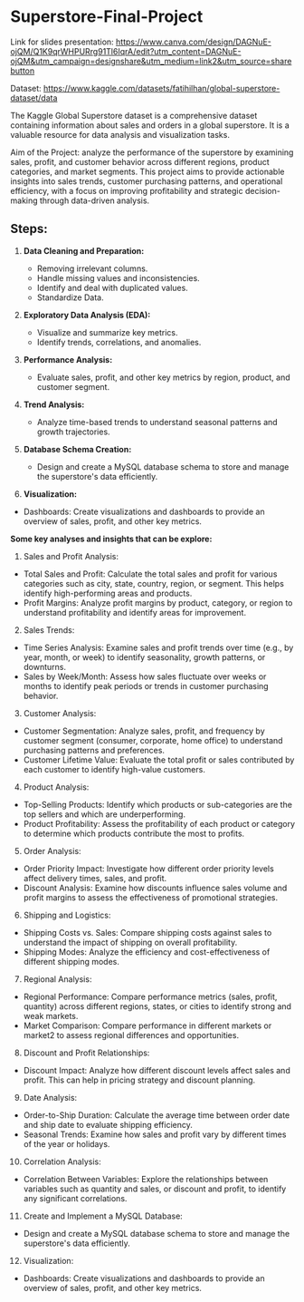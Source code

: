 # Superstore-Final-Project

Link for slides presentation: https://www.canva.com/design/DAGNuE-ojQM/Q1K9qrWHPURrg91Tl6IqrA/edit?utm_content=DAGNuE-ojQM&utm_campaign=designshare&utm_medium=link2&utm_source=sharebutton 

Dataset: https://www.kaggle.com/datasets/fatihilhan/global-superstore-dataset/data 

The Kaggle Global Superstore dataset is a comprehensive dataset containing information about sales and orders in a global superstore. It is a valuable resource for data analysis and visualization tasks.

Aim of the Project: analyze the performance of the superstore by examining sales, profit, and customer behavior across different regions, product categories, and market segments. This project aims to provide actionable insights into sales trends, customer purchasing patterns, and operational efficiency, with a focus on improving profitability and strategic decision-making through data-driven analysis.

## Steps:

1. **Data Cleaning and Preparation:**
   - Removing irrelevant columns.
   - Handle missing values and inconsistencies.
   - Identify and deal with duplicated values.
   - Standardize Data.

3. **Exploratory Data Analysis (EDA):**
   - Visualize and summarize key metrics.
   - Identify trends, correlations, and anomalies.

4. **Performance Analysis:**
   - Evaluate sales, profit, and other key metrics by region, product, and customer segment.

5. **Trend Analysis:**
   - Analyze time-based trends to understand seasonal patterns and growth trajectories.

6. **Database Schema Creation:**
   - Design and create a MySQL database schema to store and manage the superstore's data efficiently.
  
7. **Visualization:**
  - Dashboards: Create visualizations and dashboards to provide an overview of sales, profit, and other key metrics. 



**Some key analyses and insights that can be explore:**

1. Sales and Profit Analysis:
- Total Sales and Profit: Calculate the total sales and profit for various categories such as city, state, country, region, or segment. This helps identify high-performing areas and products.
- Profit Margins: Analyze profit margins by product, category, or region to understand profitability and identify areas for improvement.

2. Sales Trends:
- Time Series Analysis: Examine sales and profit trends over time (e.g., by year, month, or week) to identify seasonality, growth patterns, or downturns.
- Sales by Week/Month: Assess how sales fluctuate over weeks or months to identify peak periods or trends in customer purchasing behavior.

3. Customer Analysis:
- Customer Segmentation: Analyze sales, profit, and frequency by customer segment (consumer, corporate, home office) to understand purchasing patterns and preferences.
- Customer Lifetime Value: Evaluate the total profit or sales contributed by each customer to identify high-value customers.

4. Product Analysis:
- Top-Selling Products: Identify which products or sub-categories are the top sellers and which are underperforming.
- Product Profitability: Assess the profitability of each product or category to determine which products contribute the most to profits.

5. Order Analysis:
- Order Priority Impact: Investigate how different order priority levels affect delivery times, sales, and profit.
- Discount Analysis: Examine how discounts influence sales volume and profit margins to assess the effectiveness of promotional strategies.

6. Shipping and Logistics:
- Shipping Costs vs. Sales: Compare shipping costs against sales to understand the impact of shipping on overall profitability.
- Shipping Modes: Analyze the efficiency and cost-effectiveness of different shipping modes.

7. Regional Analysis:
- Regional Performance: Compare performance metrics (sales, profit, quantity) across different regions, states, or cities to identify strong and weak markets.
- Market Comparison: Compare performance in different markets or market2 to assess regional differences and opportunities.

8. Discount and Profit Relationships:
- Discount Impact: Analyze how different discount levels affect sales and profit. This can help in pricing strategy and discount planning.

9. Date Analysis:
- Order-to-Ship Duration: Calculate the average time between order date and ship date to evaluate shipping efficiency.
- Seasonal Trends: Examine how sales and profit vary by different times of the year or holidays.

10. Correlation Analysis:
- Correlation Between Variables: Explore the relationships between variables such as quantity and sales, or discount and profit, to identify any significant correlations.

11. Create and Implement a MySQL Database:
- Design and create a MySQL database schema to store and manage the superstore's data efficiently.

12. Visualization:
- Dashboards: Create visualizations and dashboards to provide an overview of sales, profit, and other key metrics. 
